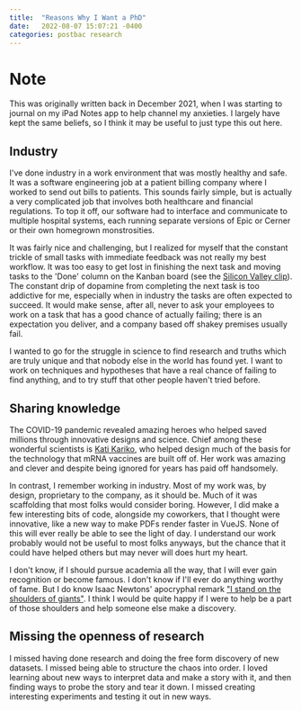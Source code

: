 ```yaml
---
title:  "Reasons Why I Want a PhD"
date:   2022-08-07 15:07:21 -0400
categories: postbac research
---
```

# Note

This was originally written back in December 2021, when I was starting to journal on my iPad Notes app to help channel my anxieties. I largely have kept the same beliefs, so I think it may be useful to just type this out here.

## Industry

I've done industry in a work environment that was mostly healthy and safe. It was a software engineering job at a patient billing company where I worked to send out bills to patients. This sounds fairly simple, but is actually a very complicated job that involves both healthcare and financial regulations. To top it off, our software had to interface and communicate to multiple hospital systems, each running separate versions of Epic or Cerner or their own homegrown monstrosities.

It was fairly nice and challenging, but I realized for myself that the constant trickle of small tasks with immediate feedback was not really my best workflow. It was too easy to get lost in finishing the next task and moving tasks to the 'Done' column on the Kanban board (see the [Silicon Valley clip](https://www.youtube.com/watch?v=oyVksFviJVE)). The constant drip of dopamine from completing the next task is too addictive for me, especially when in industry the tasks are often expected to succeed. It would make sense, after all, never to ask your employees to work on a task that has a good chance of actually failing; there is an expectation you deliver, and a company based off shakey premises usually fail.

I wanted to go for the struggle in science to find research and truths which are truly unique and that nobody else in the world has found yet. I want to work on techniques and hypotheses that have a real chance of failing to find anything, and to try stuff that other people haven't tried before.

## Sharing knowledge

The COVID-19 pandemic revealed amazing heroes who helped saved millions through innovative designs and science. Chief among these wonderful scientists is [Kati Kariko](https://www.nytimes.com/2021/04/08/health/coronavirus-mrna-kariko.html), who helped design much of the basis for the technology that mRNA vaccines are built off of. Her work was amazing and clever and despite being ignored for years has paid off handsomely.

In contrast, I remember working in industry. Most of my work was, by design, proprietary to the company, as it should be. Much of it was scaffolding that most folks would consider boring. However, I did make a few interesting bits of code, alongside my coworkers, that I thought were innovative, like a new way to make PDFs render faster in VueJS. None of this will ever really be able to see the light of day. I understand our work probably would not be useful to most folks anyways, but the chance that it could have helped others but may never will does hurt my heart.

I don't know, if I should pursue academia all the way, that I will ever gain recognition or become famous. I don't know if I'll ever do anything worthy of fame. But I do know Isaac Newtons' apocryphal remark ["I stand on the shoulders of giants"](https://en.wikipedia.org/wiki/Standing_on_the_shoulders_of_giants#Isaac_Newton). I think I would be quite happy if I were to help be a part of those shoulders and help someone else make a discovery.

## Missing the openness of research
I missed having done research and doing the free form discovery of new datasets. I missed being able to structure the chaos into order. I loved learning about new ways to interpret data and make a story with it, and then finding ways to probe the story and tear it down. I missed creating interesting experiments and testing it out in new ways.

